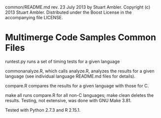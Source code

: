 common/README.md rev. 23 July 2013 by Stuart Ambler.
Copyright (c) 2013 Stuart Ambler.
Distributed under the Boost License in the accompanying file LICENSE.

# Multimerge Code Samples Common Files

runtest.py runs a set of timing tests for a given language

commonanalyze.R, which calls analyze.R, analyzes the results for a given
language (see individual language README.md files for details).

compare.R compares the results for a given language with those for C.

make all runs compare.R for all non-C languages; make clean deletes the
results.    Testing, not extensive, was done with GNU Make 3.81.

Tested with Python 2.7.3 and R 2.15.1.